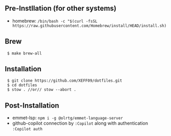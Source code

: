 ## Pre-Instllation (for other systems)

- homebrew: `/bin/bash -c "$(curl -fsSL https://raw.githubusercontent.com/Homebrew/install/HEAD/install.sh)`

## Brew

```
 $ make brew-all
```

## Installation

```
 $ git clone https://github.com/XEFF09/dotfiles.git
 $ cd dotfiles
 $ stow . //or// stow --abort .
```

## Post-Installation

- emmet-lsp: `npm i -g @olrtg/emmet-language-server`
- github-copilot connection by `:Copilot` along with authentication `:Copilot auth`
